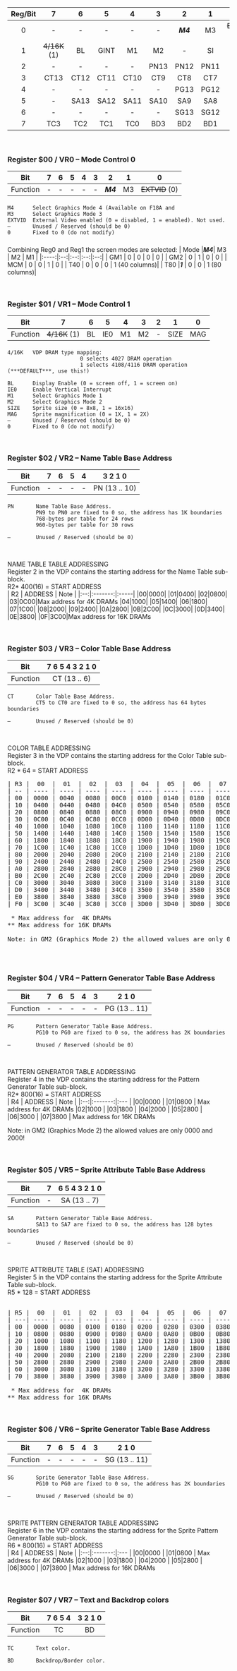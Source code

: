 | Reg/Bit |   7   |   6   |   5   |   4   |   3   |   2   |   1   |   0   |
|:-------:|:-----:|:-----:|:-----:|:-----:|:-----:|:-----:|:-----:|:-----:|
|    0    |   -   |   -   |   -   |   -   |   -   | ***M4***|   M3  |~~EXTVID~~ (0)|
|    1    |~~4/16K~~ (1)|  BL   | GINT  |  M1   |  M2   |   -   |   SI  |  MAG  |
|    2    |   -   |   -   |   -   |   -   |  PN13 |  PN12 |  PN11 |  PN10 |
|    3    | CT13  | CT12  | CT11  | CT10  |  CT9  |  CT8  |  CT7  |  CT6  |
|    4    |   -   |   -   |   -   |   -   |   -   |  PG13 |  PG12 |  PG11 |
|    5    |   -   | SA13  | SA12  | SA11  |  SA10 |  SA9  |  SA8  |  SA7  |
|    6    |   -   |   -   |   -   |   -   |   -   |  SG13 |  SG12 |  SG11 |
|    7    |  TC3  |  TC2  |  TC1  |  TC0  |  BD3  |  BD2  |  BD1  |  BD0  |

&nbsp;&nbsp;&nbsp;&nbsp;&nbsp;&nbsp;


### Register $00 / VR0  – Mode Control 0

| Bit     |  7  |  6  |  5  |  4  |  3  |  2  |  1  |  0   |
|:-------:|:---:|:---:|:---:|:---:|:---:|:---:|:---:|:---: |
| Function|  -  |  -  |  -  |  -  |  -  |  ***M4***  |  M3 |~~EXTVID~~ (0)|

#### 

    M4    	Select Graphics Mode 4 (Available on F18A and 
    M3    	Select Graphics Mode 3
    EXTVID  External Video enabled (0 = disabled, 1 = enabled). Not used.
    –       Unused / Reserved (should be 0)
    0       Fixed to 0 (do not modify)
###

Combining Reg0 and Reg1 the screen modes are selected:
| Mode |***M4***| M3 | M2 | M1 |
|:----:|:--:|:--:|:--:|:--:|
| GM1  | 0  | 0  | 0  | 0  |
| GM2  | 0  | 1  | 0  | 0  |
| MCM  | 0  | 0  | 1  | 0  |
| T40  | 0  | 0  | 0  | 1 (40 columns)|
| T80  |***1***  | 0  | 0  | 1 (80 columns)|


&nbsp;&nbsp;&nbsp;&nbsp;&nbsp;&nbsp;

### Register $01 / VR1  – Mode Control 1

| Bit     | 7   | 6   | 5   | 4   | 3 | 2 | 1 | 0 |
|:-------:|:---:|:---:|:---:|:---:|:---:|:---:|:---:|:---: |
| Function|~~4/16K~~ (1)|  BL   | IE0  |  M1   |  M2   |   -   |   SIZE  |  MAG  |

#### 

    4/16K   VDP DRAM type mapping:
                           0 selects 4027 DRAM operation
                           1 selects 4108/4116 DRAM operation (***DEFAULT***, use this!)

    BL      Display Enable (0 = screen off, 1 = screen on)
    IE0     Enable Vertical Interrupt
    M1      Select Graphics Mode 1
    M2      Select Graphics Mode 2
    SIZE    Sprite size (0 = 8x8, 1 = 16x16)
    MAG     Sprite magnification (0 = 1X, 1 = 2X)
    –       Unused / Reserved (should be 0)
    0       Fixed to 0 (do not modify)

&nbsp;&nbsp;&nbsp;&nbsp;&nbsp;&nbsp;

### Register $02 / VR2  – Name Table Base Address

| Bit     | 7   | 6   |  5  |  4  | 3 2 1 0 |
|:-------:|:---:|:---:|:---:|:---:|:---:|
| Function|  -  |  -  |  -  |  -  |  PN (13 .. 10) |

#### 

    PN       Name Table Base Address. 
             PN9 to PN0 are fixed to 0 so, the address has 1K boundaries
             768-bytes per table for 24 rows
             960-bytes per table for 30 rows
             
    –        Unused / Reserved (should be 0)

&nbsp;&nbsp;&nbsp;&nbsp;&nbsp;&nbsp;

NAME TABLE TABLE ADDRESSING<br>
Register 2 in the VDP contains the starting address for the Name Table sub-block.<br>
R2* 400(16) = START ADDRESS<br>
| R2 | ADDRESS | Note |
|:--:|:-------:|:-----|
|00|0000|
|01|0400|
|02|0800|
|03|0C00|Max address for 4K DRAMs
|04|1000|
|05|1400|
|06|1800|
|07|1C00|
|08|2000|
|09|2400|
|0A|2800|
|0B|2C00|
|0C|3000|
|0D|3400|
|0E|3800|
|0F|3C00|Max address for 16K DRAMs

&nbsp;&nbsp;&nbsp;&nbsp;&nbsp;&nbsp;

### Register $03 / VR3 – Color Table Base Address

| Bit     | 7 6 5 4 3 2 1 0 |
|:-------:|:---:|
| Function| CT (13 .. 6) |

#### 

    CT       Color Table Base Address. 
             CT5 to CT0 are fixed to 0 so, the address has 64 bytes boundaries
    
    –        Unused / Reserved (should be 0)

&nbsp;&nbsp;&nbsp;&nbsp;&nbsp;&nbsp;


COLOR TABLE ADDRESSING<br>
Register 3 in the VDP contains the starting address for the Color Table sub-block.<br>
R2 * 64 = START ADDRESS<br>
<pre>
| R3 |  00  |  01  |  02  |  03  |  04  |  05  |  06  |  07  |  08  |  09  |  0A  |  0B  |  0C  |  0D  |  0E  |  0F   |
| -- | ---- | ---- | ---- | ---- | ---- | ---- | ---- | ---- | ---- | ---- | ---- | ---- | ---- | ---- | ---- | ----  |
| 00 | 0000 | 0040 | 0080 | 00C0 | 0100 | 0140 | 0180 | 01C0 | 0200 | 0240 | 0280 | 02C0 | 0300 | 0340 | 0380 | 03C0  |
| 10 | 0400 | 0440 | 0480 | 04C0 | 0500 | 0540 | 0580 | 05C0 | 0600 | 0640 | 0680 | 06C0 | 0700 | 0740 | 0780 | 07C0  |
| 20 | 0800 | 0840 | 0880 | 08C0 | 0900 | 0940 | 0980 | 09C0 | 0A00 | 0A40 | 0A80 | 0AC0 | 0B00 | 0B40 | 0B80 | 0BC0  |
| 30 | 0C00 | 0C40 | 0C80 | 0CC0 | 0D00 | 0D40 | 0D80 | 0DC0 | 0E00 | 0E40 | 0E80 | 0EC0 | 0F00 | 0F40 | 0F80 | 0FC0* |
| 40 | 1000 | 1040 | 1080 | 10C0 | 1100 | 1140 | 1180 | 11C0 | 1200 | 1240 | 1280 | 12C0 | 1300 | 1340 | 1380 | 13C0  |
| 50 | 1400 | 1440 | 1480 | 14C0 | 1500 | 1540 | 1580 | 15C0 | 1600 | 1640 | 1680 | 16C0 | 1700 | 1740 | 1780 | 17C0  |
| 60 | 1800 | 1840 | 1880 | 18C0 | 1900 | 1940 | 1980 | 19C0 | 1A00 | 1A40 | 1A80 | 1AC0 | 1B00 | 1B40 | 1B80 | 1BC0  |
| 70 | 1C00 | 1C40 | 1C80 | 1CC0 | 1D00 | 1D40 | 1D80 | 1DC0 | 1E00 | 1E40 | 1E80 | 1EC0 | 1F00 | 1F40 | 1F80 | 1FC0  |
| 80 | 2000 | 2040 | 2080 | 20C0 | 2100 | 2140 | 2180 | 21C0 | 2200 | 2240 | 2280 | 22C0 | 2300 | 2340 | 2380 | 23C0  |
| 90 | 2400 | 2440 | 2480 | 24C0 | 2500 | 2540 | 2580 | 25C0 | 2600 | 2640 | 2680 | 26C0 | 2700 | 2740 | 2780 | 27C0  |
| A0 | 2800 | 2840 | 2880 | 28C0 | 2900 | 2940 | 2980 | 29C0 | 2A00 | 2A40 | 2A80 | 2AC0 | 2B00 | 2B40 | 2B80 | 2BC0  |
| B0 | 2C00 | 2C40 | 2C80 | 2CC0 | 2D00 | 2D40 | 2D80 | 2DC0 | 2E00 | 2E40 | 2E80 | 2EC0 | 2F00 | 2F40 | 2F80 | 2FC0  |
| C0 | 3000 | 3040 | 3080 | 30C0 | 3100 | 3140 | 3180 | 31C0 | 3200 | 3240 | 3280 | 32C0 | 3300 | 3340 | 3380 | 33C0  |
| D0 | 3400 | 3440 | 3480 | 34C0 | 3500 | 3540 | 3580 | 35C0 | 3600 | 3640 | 3680 | 36C0 | 3700 | 3740 | 3780 | 37C0  |
| E0 | 3800 | 3840 | 3880 | 38C0 | 3900 | 3940 | 3980 | 39C0 | 3A00 | 3A40 | 3A80 | 3AC0 | 3B00 | 3B40 | 3B80 | 3BC0  |
| F0 | 3C00 | 3C40 | 3C80 | 3CC0 | 3D00 | 3D40 | 3D80 | 3DC0 | 3E00 | 3E40 | 3E80 | 3EC0 | 3F00 | 3F40 | 3F80 | 3FC0**|

 * Max address for  4K DRAMs
** Max address for 16K DRAMs

Note: in GM2 (Graphics Mode 2) the allowed values are only 0000 and 2000!

</pre>
&nbsp;&nbsp;&nbsp;&nbsp;&nbsp;&nbsp;



### Register $04 / VR4  – Pattern Generator Table Base Address

| Bit     |  7  |  6  |  5  |  4  |  3  | 2 1 0 |
|:-------:|:---:|:---:|:---:|:---:|:---:|:---:|
| Function|  -  |  -  |  -  |  -  |  -  |PG (13 .. 11) |

#### 

    PG       Pattern Generator Table Base Address. 
             PG10 to PG0 are fixed to 0 so, the address has 2K boundaries
    
    –        Unused / Reserved (should be 0)

&nbsp;&nbsp;&nbsp;&nbsp;&nbsp;&nbsp;

PATTERN GENERATOR TABLE ADDRESSING<br>
Register 4 in the VDP contains the starting address for the Pattern Generator Table sub-block.<br>
R2* 800(16) = START ADDRESS<br>
| R4 | ADDRESS | Note |
|:--:|:-------:|:--- |
|00|0000 |
|01|0800 | Max address for 4K DRAMs
|02|1000 |
|03|1800 |
|04|2000 |
|05|2800 |
|06|3000 |
|07|3800 | Max address for 16K DRAMs

Note: in GM2 (Graphics Mode 2) the allowed values are only 0000 and 2000!

&nbsp;&nbsp;&nbsp;&nbsp;&nbsp;&nbsp;


### Register $05 / VR5  – Sprite Attribute Table Base Address

| Bit     | 7   | 6 5 4 3 2 1 0 |
|:-------:|:---:|:---:|
| Function|  -  |  SA (13 .. 7) |

#### 

    SA       Pattern Generator Table Base Address. 
             SA13 to SA7 are fixed to 0 so, the address has 128 bytes boundaries
    
    –        Unused / Reserved (should be 0)

&nbsp;&nbsp;&nbsp;&nbsp;&nbsp;&nbsp;

SPRITE ATTRIBUTE TABLE (SAT) ADDRESSING<br>
Register 5 in the VDP contains the starting address for the Sprite Attribute Table sub-block.<br>
R5 * 128 = START ADDRESS<br>
<pre>
    
| R5 |  00  |  01  |  02  |  03  |  04  |  05  |  06  |  07  |  08  |  09  |  0A  |  0B  |  0C  |  0D  |  0E  |  0F   |
| ---| ---- | ---- | ---- | ---- | ---- | ---- | ---- | ---- | ---- | ---- | ---- | ---- | ---- | ---- | ---- | ----  |
| 00 | 0000 | 0080 | 0100 | 0180 | 0200 | 0280 | 0300 | 0380 | 0400 | 0480 | 0500 | 0580 | 0600 | 0680 | 0700 | 0780  |
| 10 | 0800 | 0880 | 0900 | 0980 | 0A00 | 0A80 | 0B00 | 0B80 | 0C00 | 0C80 | 0D00 | 0D80 | 0E00 | 0E80 | 0F00 | 0F80* |
| 20 | 1000 | 1080 | 1100 | 1180 | 1200 | 1280 | 1300 | 1380 | 1400 | 1480 | 1500 | 1580 | 1600 | 1680 | 1700 | 1780  |
| 30 | 1800 | 1880 | 1900 | 1980 | 1A00 | 1A80 | 1B00 | 1B80 | 1C00 | 1C80 | 1D00 | 1D80 | 1E00 | 1E80 | 1F00 | 1F80  |
| 40 | 2000 | 2080 | 2100 | 2180 | 2200 | 2280 | 2300 | 2380 | 2400 | 2480 | 2500 | 2580 | 2600 | 2680 | 2700 | 2780  |
| 50 | 2800 | 2880 | 2900 | 2980 | 2A00 | 2A80 | 2B00 | 2B80 | 2C00 | 2C80 | 2D00 | 2D80 | 2E00 | 2E80 | 2F00 | 2F80  |
| 60 | 3000 | 3080 | 3100 | 3180 | 3200 | 3280 | 3300 | 3380 | 3400 | 3480 | 3500 | 3580 | 3600 | 3680 | 3700 | 3780  |
| 70 | 3800 | 3880 | 3900 | 3980 | 3A00 | 3A80 | 3B00 | 3B80 | 3C00 | 3C80 | 3D00 | 3D80 | 3E00 | 3E80 | 3F00 | 3F80**|

 * Max address for  4K DRAMs
** Max address for 16K DRAMs
</pre>
&nbsp;&nbsp;&nbsp;&nbsp;&nbsp;&nbsp;


### Register $06 / VR6  – Sprite Generator Table Base Address

| Bit     |  7  |  6  |  5  |  4  |  3  | 2 1 0 |
|:-------:|:---:|:---:|:---:|:---:|:---:|:---:|
| Function|  -  |  -  |  -  |  -  |  -  |SG (13 .. 11) |

#### 

    SG       Sprite Generator Table Base Address. 
             PG10 to PG0 are fixed to 0 so, the address has 2K boundaries
    
    –        Unused / Reserved (should be 0)

&nbsp;&nbsp;&nbsp;&nbsp;&nbsp;&nbsp;

SPRITE PATTERN GENERATOR TABLE ADDRESSING<br>
Register 6 in the VDP contains the starting address for the Sprite Pattern Generator Table sub-block.<br>
R6 * 800(16) = START ADDRESS<br>
| R4 | ADDRESS | Note |
|:--:|:-------:|:--- |
|00|0000 |
|01|0800 | Max address for 4K DRAMs
|02|1000 |
|03|1800 |
|04|2000 |
|05|2800 |
|06|3000 |
|07|3800 | Max address for 16K DRAMs

&nbsp;&nbsp;&nbsp;&nbsp;&nbsp;&nbsp;


### Register $07 / VR7  – Text and Backdrop colors

| Bit     | 7 6 5 4  | 3 2 1 0 |
|:-------:|:---:|:---:|
| Function|  TC  | BD |

#### 

    TC       Text color. 

    BD       Backdrop/Border color.
    
